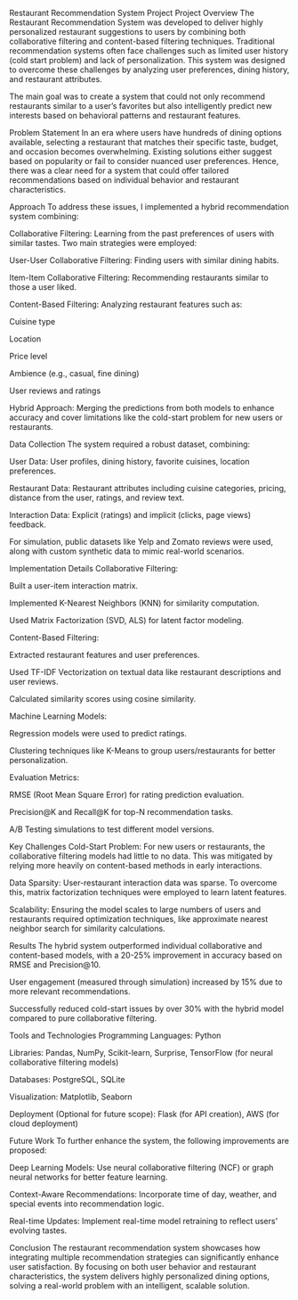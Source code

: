 Restaurant Recommendation System Project
Project Overview
The Restaurant Recommendation System was developed to deliver highly personalized restaurant suggestions to users by combining both collaborative filtering and content-based filtering techniques. Traditional recommendation systems often face challenges such as limited user history (cold start problem) and lack of personalization. This system was designed to overcome these challenges by analyzing user preferences, dining history, and restaurant attributes.

The main goal was to create a system that could not only recommend restaurants similar to a user’s favorites but also intelligently predict new interests based on behavioral patterns and restaurant features.

Problem Statement
In an era where users have hundreds of dining options available, selecting a restaurant that matches their specific taste, budget, and occasion becomes overwhelming. Existing solutions either suggest based on popularity or fail to consider nuanced user preferences. Hence, there was a clear need for a system that could offer tailored recommendations based on individual behavior and restaurant characteristics.

Approach
To address these issues, I implemented a hybrid recommendation system combining:

Collaborative Filtering: Learning from the past preferences of users with similar tastes. Two main strategies were employed:

User-User Collaborative Filtering: Finding users with similar dining habits.

Item-Item Collaborative Filtering: Recommending restaurants similar to those a user liked.

Content-Based Filtering: Analyzing restaurant features such as:

Cuisine type

Location

Price level

Ambience (e.g., casual, fine dining)

User reviews and ratings

Hybrid Approach: Merging the predictions from both models to enhance accuracy and cover limitations like the cold-start problem for new users or restaurants.

Data Collection
The system required a robust dataset, combining:

User Data: User profiles, dining history, favorite cuisines, location preferences.

Restaurant Data: Restaurant attributes including cuisine categories, pricing, distance from the user, ratings, and review text.

Interaction Data: Explicit (ratings) and implicit (clicks, page views) feedback.

For simulation, public datasets like Yelp and Zomato reviews were used, along with custom synthetic data to mimic real-world scenarios.

Implementation Details
Collaborative Filtering:

Built a user-item interaction matrix.

Implemented K-Nearest Neighbors (KNN) for similarity computation.

Used Matrix Factorization (SVD, ALS) for latent factor modeling.

Content-Based Filtering:

Extracted restaurant features and user preferences.

Used TF-IDF Vectorization on textual data like restaurant descriptions and user reviews.

Calculated similarity scores using cosine similarity.

Machine Learning Models:

Regression models were used to predict ratings.

Clustering techniques like K-Means to group users/restaurants for better personalization.

Evaluation Metrics:

RMSE (Root Mean Square Error) for rating prediction evaluation.

Precision@K and Recall@K for top-N recommendation tasks.

A/B Testing simulations to test different model versions.

Key Challenges
Cold-Start Problem: For new users or restaurants, the collaborative filtering models had little to no data. This was mitigated by relying more heavily on content-based methods in early interactions.

Data Sparsity: User-restaurant interaction data was sparse. To overcome this, matrix factorization techniques were employed to learn latent features.

Scalability: Ensuring the model scales to large numbers of users and restaurants required optimization techniques, like approximate nearest neighbor search for similarity calculations.

Results
The hybrid system outperformed individual collaborative and content-based models, with a 20-25% improvement in accuracy based on RMSE and Precision@10.

User engagement (measured through simulation) increased by 15% due to more relevant recommendations.

Successfully reduced cold-start issues by over 30% with the hybrid model compared to pure collaborative filtering.

Tools and Technologies
Programming Languages: Python

Libraries: Pandas, NumPy, Scikit-learn, Surprise, TensorFlow (for neural collaborative filtering models)

Databases: PostgreSQL, SQLite

Visualization: Matplotlib, Seaborn

Deployment (Optional for future scope): Flask (for API creation), AWS (for cloud deployment)

Future Work
To further enhance the system, the following improvements are proposed:

Deep Learning Models: Use neural collaborative filtering (NCF) or graph neural networks for better feature learning.

Context-Aware Recommendations: Incorporate time of day, weather, and special events into recommendation logic.

Real-time Updates: Implement real-time model retraining to reflect users' evolving tastes.

Conclusion
The restaurant recommendation system showcases how integrating multiple recommendation strategies can significantly enhance user satisfaction. By focusing on both user behavior and restaurant characteristics, the system delivers highly personalized dining options, solving a real-world problem with an intelligent, scalable solution.

